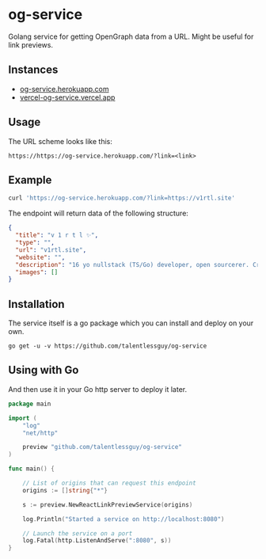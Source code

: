 # og-service

Golang service for getting OpenGraph data from a URL. Might be useful for link previews.

## Instances

- [og-service.herokuapp.com](https://og-service.herokuapp.com)
- [vercel-og-service.vercel.app](https://vercel-og-service.vercel.app)

## Usage

The URL scheme looks like this:

```
https://https://og-service.herokuapp.com/?link=<link>
```

## Example

```sh
curl 'https://og-service.herokuapp.com/?link=https://v1rtl.site'
```

The endpoint will return data of the following structure:

```json
{
  "title": "v 1 r t l ✨",
  "type": "",
  "url": "v1rtl.site",
  "website": "",
  "description": "16 yo nullstack (TS/Go) developer, open sourcerer. Creator of go-web-app, react-postprocessing and tinyhttp. Author of t.me/we_use_js Telegram channel",
  "images": []
}
```

## Installation

The service itself is a go package which you can install and deploy on your own.

```shell
go get -u -v https://github.com/talentlessguy/og-service
```

## Using with Go

And then use it in your Go http server to deploy it later.

```go
package main

import (
	"log"
	"net/http"

	preview "github.com/talentlessguy/og-service"
)

func main() {

	// List of origins that can request this endpoint
  	origins := []string{"*"}

	s := preview.NewReactLinkPreviewService(origins)

	log.Println("Started a service on http://localhost:8080")

	// Launch the service on a port
	log.Fatal(http.ListenAndServe(":8080", s))
}
```
